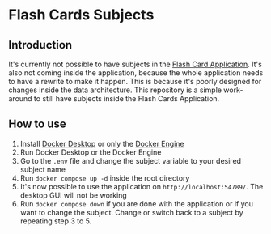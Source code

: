 # Flash Cards Subjects
## Introduction
It's currently not possible to have subjects in the [Flash Card Application](https://github.com/Jonathan25J/Flash-Card-Application). It's also not coming inside the application, because the whole application needs to have a rewrite to make it happen. This is because it's poorly designed for changes inside the data architecture. This repository is a simple work-around to still have subjects inside the Flash Cards Application.

## How to use
1. Install [Docker Desktop](https://www.docker.com/products/docker-desktop/) or only the [Docker Engine](https://docs.docker.com/engine/)
2. Run Docker Desktop or the Docker Engine
3. Go to the `.env` file and change the subject variable to your desired subject name
4. Run `docker compose up -d` inside the root directory
5. It's now possible to use the application on `http://localhost:54789/`. The desktop GUI will not be working
6. Run `docker compose down` if you are done with the application or if you want to change the subject. Change or switch back to a subject by repeating step 3 to 5.
